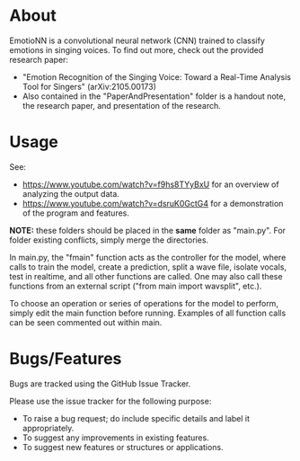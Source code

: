 # About
EmotioNN is a convolutional neural network (CNN) trained to classify emotions in singing voices.
To find out more, check out the provided research paper:
  * "Emotion Recognition of the Singing Voice: Toward a Real-Time Analysis Tool for Singers" (arXiv:2105.00173) 
  * Also contained in the "PaperAndPresentation" folder is a handout note, the research paper, and presentation of the research.

# Usage
See:
 * https://www.youtube.com/watch?v=f9hs8TYyBxU for an overview of analyzing the output data.
* https://www.youtube.com/watch?v=dsruK0GctG4 for a demonstration of the program and features.


**NOTE:** these folders should be placed in the **same** folder as "main.py". For folder existing conflicts, simply merge the directories.

In main.py, the "fmain" function acts as the controller for the model, where calls to train the model, create a prediction, split a wave file, isolate vocals, test in realtime, and all other functions are called. One may also call these functions from an external script ("from main import wavsplit", etc.).

To choose an operation or series of operations for the model to perform, simply edit the main function before running. Examples of all function calls can be seen commented out within main.

# Bugs/Features
Bugs are tracked using the GitHub Issue Tracker.

Please use the issue tracker for the following purpose:
  * To raise a bug request; do include specific details and label it appropriately.
  * To suggest any improvements in existing features.
  * To suggest new features or structures or applications.
